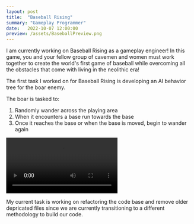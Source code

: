 ```yaml
---
layout: post
title:  "Baseball Rising"
summary: "Gameplay Programmer"
date:   2022-10-07 12:00:00
preview: /assets/BaseballPreview.png
---
```


I am currently working on Baseball Rising as a gameplay engineer! In this game, you and your fellow group of cavemen and women must work together to create the world's first game of baseball while overcoming all the obstacles that come with living in the neolithic era!

The first task I worked on for Baseball Rising is developing an AI behavior tree for the boar enemy.

The boar is tasked to: 
1) Randomly wander across the playing area
2) When it encounters a base run towards the base
3) Once it reaches the base or when the base is moved, begin to wander again

![Video 1](/assets/boarai.mov)

My current task is working on refactoring the code base and remove older depricated files since we are currently transitioning to a different methodology to build our code.
